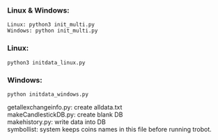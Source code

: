 ### Linux & Windows:
```
Linux: python3 init_multi.py
Windows: python init_multi.py
```

### Linux:
```
python3 initdata_linux.py
```

### Windows:
```
python initdata_windows.py
```

getallexchangeinfo.py: create alldata.txt<br />
makeCandlestickDB.py: create blank DB<br />
makehistory.py: write data into DB<br />
symbollist: system keeps coins names in this file before running trobot.
